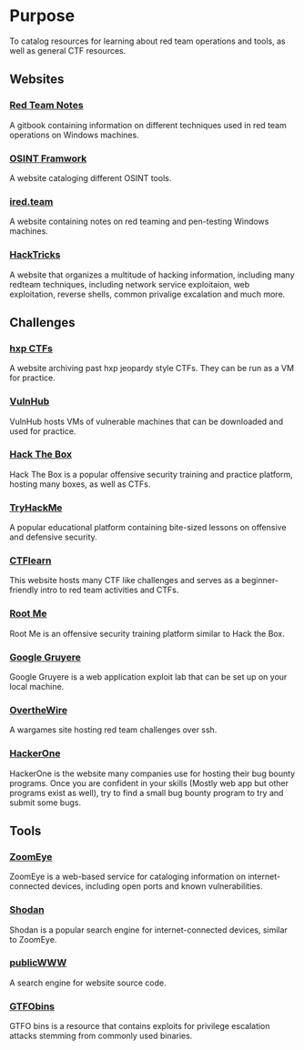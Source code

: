 # Purpose 
To catalog resources for learning about red team operations and tools, as well as general CTF resources.

## Websites 
### [Red Team Notes](https://dmcxblue.gitbook.io/red-team-notes)
A gitbook containing information on different techniques used in red team operations on Windows machines.

### [OSINT Framwork](https://osintframework.com/)
A website cataloging different OSINT tools.

### [ired.team](https://www.ired.team/)
A website containing notes on red teaming and pen-testing Windows machines.

### [HackTricks](https://book.hacktricks.xyz/)
A website that organizes a multitude of hacking information, including many redteam techniques, including network service exploitaion, web exploitation, reverse shells, common privalige excalation and much more.

## Challenges
### [hxp CTFs](https://ctf.link/)
A website archiving past hxp jeopardy style CTFs. They can be run as a VM for practice. 

### [VulnHub](https://www.vulnhub.com/)
VulnHub hosts VMs of vulnerable machines that can be downloaded and used for practice.

### [Hack The Box](https://www.hackthebox.com/)
Hack The Box is a popular offensive security training and practice platform, hosting many boxes, as well as CTFs.

### [TryHackMe](https://www.hackthebox.com/)
A popular educational platform containing bite-sized lessons on offensive and defensive security.

### [CTFlearn](https://ctflearn.com/)
This website hosts many CTF like challenges and serves as a beginner-friendly intro to red team activities and CTFs.

### [Root Me](https://www.root-me.org/?lang=en)
Root Me is an offensive security training platform similar to Hack the Box.

### [Google Gruyere](https://google-gruyere.appspot.com/)
Google Gruyere is a web application exploit lab that can be set up on your local machine.

### [OvertheWire](https://overthewire.org/wargames/)
A wargames site hosting red team challenges over ssh.

### [HackerOne](https://www.hackerone.com/)
HackerOne is the website many companies use for hosting their bug bounty programs. Once you are confident in your skills (Mostly web app but other programs exist as well), try to find a small bug bounty program to try and submit some bugs. 

## Tools
### [ZoomEye](https://www.zoomeye.hk/) 
ZoomEye is a web-based service for cataloging information on internet-connected devices, including open ports and known vulnerabilities.

### [Shodan](https://www.shodan.io/)
Shodan is a popular search engine for internet-connected devices, similar to ZoomEye.

### [publicWWW](https://publicwww.com/)
A search engine for website source code.

### [GTFObins](https://gtfobins.github.io/)
GTFO bins is a resource that contains exploits for privilege escalation attacks stemming from commonly used binaries.
